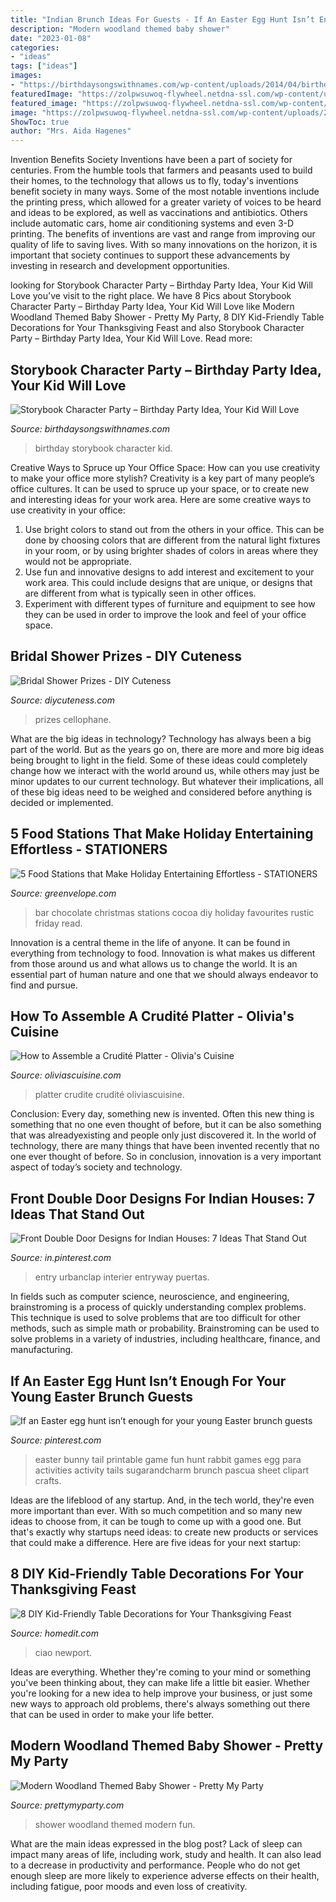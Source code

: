 ```yaml
---
title: "Indian Brunch Ideas For Guests - If An Easter Egg Hunt Isn’t Enough For Your Young Easter Brunch Guests"
description: "Modern woodland themed baby shower"
date: "2023-01-08"
categories:
- "ideas"
tags: ["ideas"]
images:
- "https://birthdaysongswithnames.com/wp-content/uploads/2014/04/birthday_party_storybook.jpg"
featuredImage: "https://zolpwsuwoq-flywheel.netdna-ssl.com/wp-content/uploads/2017/10/Fruit-Kabobs.jpg"
featured_image: "https://zolpwsuwoq-flywheel.netdna-ssl.com/wp-content/uploads/2017/10/Fruit-Kabobs.jpg"
image: "https://zolpwsuwoq-flywheel.netdna-ssl.com/wp-content/uploads/2017/10/Fruit-Kabobs.jpg"
ShowToc: true
author: "Mrs. Aida Hagenes"
---
```



Invention Benefits Society
Inventions have been a part of society for centuries. From the humble tools that farmers and peasants used to build their homes, to the technology that allows us to fly, today's inventions benefit society in many ways. 
Some of the most notable inventions include the printing press, which allowed for a greater variety of voices to be heard and ideas to be explored, as well as vaccinations and antibiotics. Others include automatic cars, home air conditioning systems and even 3-D printing. 
The benefits of inventions are vast and range from improving our quality of life to saving lives. With so many innovations on the horizon, it is important that society continues to support these advancements by investing in research and development opportunities.

	

		
looking for Storybook Character Party – Birthday Party Idea, Your Kid Will Love you've visit to the right place. We have 8 Pics about Storybook Character Party – Birthday Party Idea, Your Kid Will Love like Modern Woodland Themed Baby Shower - Pretty My Party, 8 DIY Kid-Friendly Table Decorations for Your Thanksgiving Feast and also Storybook Character Party – Birthday Party Idea, Your Kid Will Love. Read more:
		
    
## Storybook Character Party – Birthday Party Idea, Your Kid Will Love

<img loading=lazy src="https://birthdaysongswithnames.com/wp-content/uploads/2014/04/birthday_party_storybook.jpg" onerror="this.onerror=null;this.src='https://tse1.mm.bing.net/th?id=OIP.XmGVB4iWJVsHjIpApz1FJwHaFj&amp;pid=15.1';" alt="Storybook Character Party – Birthday Party Idea, Your Kid Will Love">

_Source: birthdaysongswithnames.com_

>birthday storybook character kid. 

	

Creative Ways to Spruce up Your Office Space: How can you use creativity to make your office more stylish?
Creativity is a key part of many people’s office cultures. It can be used to spruce up your space, or to create new and interesting ideas for your work area. Here are some creative ways to use creativity in your office: 
1. Use bright colors to stand out from the others in your office. This can be done by choosing colors that are different from the natural light fixtures in your room, or by using brighter shades of colors in areas where they would not be appropriate. 
2. Use fun and innovative designs to add interest and excitement to your work area. This could include designs that are unique, or designs that are different from what is typically seen in other offices. 
3. Experiment with different types of furniture and equipment to see how they can be used in order to improve the look and feel of your office space.

    
## Bridal Shower Prizes - DIY Cuteness

<img loading=lazy src="https://diycuteness.com/wp-content/uploads/2020/01/Bridal-Shower-Prizes-10.jpg" onerror="this.onerror=null;this.src='https://tse1.mm.bing.net/th?id=OIP.C7mj-5ZOKD1tXtTYEy1RyQHaJ4&amp;pid=15.1';" alt="Bridal Shower Prizes - DIY Cuteness">

_Source: diycuteness.com_

>prizes cellophane. 

	

What are the big ideas in technology?
Technology has always been a big part of the world. But as the years go on, there are more and more big ideas being brought to light in the field. Some of these ideas could completely change how we interact with the world around us, while others may just be minor updates to our current technology. But whatever their implications, all of these big ideas need to be weighed and considered before anything is decided or implemented.

    
## 5 Food Stations That Make Holiday Entertaining Effortless - STATIONERS

<img loading=lazy src="https://www.greenvelope.com/blog/wp-content/uploads/2017/11/hot1.png" onerror="this.onerror=null;this.src='https://tse4.mm.bing.net/th?id=OIP.sfXBr7xLy4HRbpbsEM7DngHaLH&amp;pid=15.1';" alt="5 Food Stations that Make Holiday Entertaining Effortless - STATIONERS">

_Source: greenvelope.com_

>bar chocolate christmas stations cocoa diy holiday favourites rustic friday read. 

	

Innovation is a central theme in the life of anyone. It can be found in everything from technology to food. Innovation is what makes us different from those around us and what allows us to change the world. It is an essential part of human nature and one that we should always endeavor to find and pursue.

    
## How To Assemble A Crudité Platter - Olivia&#039;s Cuisine

<img loading=lazy src="http://www.oliviascuisine.com/wp-content/uploads/2017/06/crudite-platter-IG.jpg" onerror="this.onerror=null;this.src='https://tse4.mm.bing.net/th?id=OIP.JG2Y8Mn5FrTI4yn0uXN6wwHaHa&amp;pid=15.1';" alt="How to Assemble a Crudité Platter - Olivia&#039;s Cuisine">

_Source: oliviascuisine.com_

>platter crudite crudité oliviascuisine. 

	

Conclusion:
Every day, something new is invented. Often this new thing is something that no one even thought of before, but it can be also something that was alreadyexisting and people only just discovered it. In the world of technology, there are many things that have been invented recently that no one ever thought of before. So in conclusion, innovation is a very important aspect of today’s society and technology.

    
## Front Double Door Designs For Indian Houses: 7 Ideas That Stand Out

<img loading=lazy src="https://i.pinimg.com/736x/fa/2d/45/fa2d45c830cc1a2a6522c11207264565.jpg" onerror="this.onerror=null;this.src='https://tse1.mm.bing.net/th?id=OIP.7P_wbhsF6v092x6Q9FIBkwHaLH&amp;pid=15.1';" alt="Front Double Door Designs for Indian Houses: 7 Ideas That Stand Out">

_Source: in.pinterest.com_

>entry urbanclap interier entryway puertas. 

	

In fields such as computer science, neuroscience, and engineering, brainstroming is a process of quickly understanding complex problems. This technique is used to solve problems that are too difficult for other methods, such as simple math or probability. Brainstroming can be used to solve problems in a variety of industries, including healthcare, finance, and manufacturing.

    
## If An Easter Egg Hunt Isn’t Enough For Your Young Easter Brunch Guests

<img loading=lazy src="https://i.pinimg.com/736x/3f/70/89/3f7089804837fa9fb0c6932234a6187d.jpg" onerror="this.onerror=null;this.src='https://tse2.mm.bing.net/th?id=OIP.dynr6IKvtCqI0xH65mikgwHaJ4&amp;pid=15.1';" alt="If an Easter egg hunt isn’t enough for your young Easter brunch guests">

_Source: pinterest.com_

>easter bunny tail printable game fun hunt rabbit games egg para activities activity tails sugarandcharm brunch pascua sheet clipart crafts. 

	

Ideas are the lifeblood of any startup. And, in the tech world, they're even more important than ever. With so much competition and so many new ideas to choose from, it can be tough to come up with a good one. But that's exactly why startups need ideas: to create new products or services that could make a difference. Here are five ideas for your next startup: 

    
## 8 DIY Kid-Friendly Table Decorations For Your Thanksgiving Feast

<img loading=lazy src="https://cdn.homedit.com/wp-content/uploads/2013/11/diy-thanksgiving-craft-ideas-for-kids.jpg" onerror="this.onerror=null;this.src='https://tse4.mm.bing.net/th?id=OIP.TP-qLC4_4MAU0JQSuxY8MgHaLH&amp;pid=15.1';" alt="8 DIY Kid-Friendly Table Decorations for Your Thanksgiving Feast">

_Source: homedit.com_

>ciao newport. 

	

Ideas are everything. Whether they're coming to your mind or something you've been thinking about, they can make life a little bit easier. Whether you're looking for a new idea to help improve your business, or just some new ways to approach old problems, there's always something out there that can be used in order to make your life better.

    
## Modern Woodland Themed Baby Shower - Pretty My Party

<img loading=lazy src="https://zolpwsuwoq-flywheel.netdna-ssl.com/wp-content/uploads/2017/10/Fruit-Kabobs.jpg" onerror="this.onerror=null;this.src='https://tse2.mm.bing.net/th?id=OIP.yBvcvvA87ZhLM0SmEaDiRwHaLH&amp;pid=15.1';" alt="Modern Woodland Themed Baby Shower - Pretty My Party">

_Source: prettymyparty.com_

>shower woodland themed modern fun. 

	

What are the main ideas expressed in the blog post?
Lack of sleep can impact many areas of life, including work, study and health. It can also lead to a decrease in productivity and performance. People who do not get enough sleep are more likely to experience adverse effects on their health, including fatigue, poor moods and even loss of creativity.

